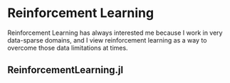 # Reinforcement Learning

Reinforcement Learning has always interested me because I work in very 
data-sparse domains, and I view reinforcement learning as a way to overcome 
those data limitations at times.

## ReinforcementLearning.jl